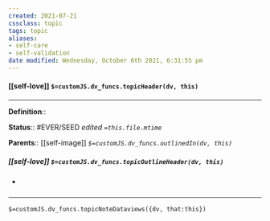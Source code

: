 ```yaml
---
created: 2021-07-21
cssclass: topic
tags: topic
aliases:
- self-care
- self-validation
date modified: Wednesday, October 6th 2021, 6:31:55 pm
---
```


#### [[self-love]] `$=customJS.dv_funcs.topicHeader(dv, this)`

---

**Definition**::

**Status**:: #EVER/SEED
*edited `=this.file.mtime`*

**Parents**:: [[self-image]]
*`$=customJS.dv_funcs.outlinedIn(dv, this)`*


##### [[self-love]] `$=customJS.dv_funcs.topicOutlineHeader(dv, this)`

-

### <hr class="dataviews"/>

`$=customJS.dv_funcs.topicNoteDataviews({dv, that:this})`

